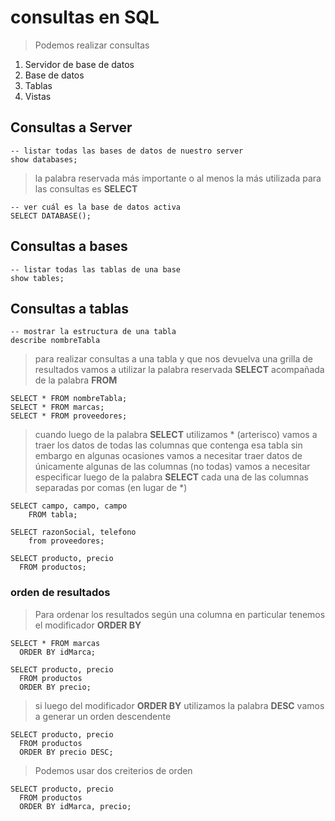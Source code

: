 # consultas en SQL

> Podemos realizar consultas
1. Servidor de base de datos
2. Base de datos
3. Tablas
4. Vistas

## Consultas a Server

    -- listar todas las bases de datos de nuestro server  
    show databases;

> la palabra reservada más importante o al menos la más utilizada para las consultas es **SELECT**

    -- ver cuál es la base de datos activa  
    SELECT DATABASE();  

## Consultas a bases  

    -- listar todas las tablas de una base
    show tables;

## Consultas a tablas

    -- mostrar la estructura de una tabla  
    describe nombreTabla
    
> para realizar consultas a una tabla y que nos devuelva una grilla de resultados 
> vamos a utilizar la palabra reservada **SELECT** acompañada de la palabra **FROM**

    SELECT * FROM nombreTabla;    
    SELECT * FROM marcas;  
    SELECT * FROM proveedores;  

> cuando luego de la palabra **SELECT** utilizamos * (arterisco)
> vamos a traer los datos de todas las columnas que contenga esa tabla
> sin embargo en algunas ocasiones vamos a necesitar traer datos de únicamente algunas de las columnas (no todas)
> vamos a necesitar especificar luego de la palabra **SELECT** cada una de las columnas separadas por comas (en lugar de *)

    SELECT campo, campo, campo  
        FROM tabla;  

    SELECT razonSocial, telefono   
        from proveedores;  

    SELECT producto, precio  
      FROM productos;

### orden de resultados
> Para ordenar los resultados según una columna en particular tenemos el modificador **ORDER BY**

    SELECT * FROM marcas  
      ORDER BY idMarca;  

    SELECT producto, precio  
      FROM productos  
      ORDER BY precio;  

> si luego del modificador **ORDER BY** 
> utilizamos la palabra **DESC** vamos a generar un orden descendente

    SELECT producto, precio  
      FROM productos  
      ORDER BY precio DESC;  

> Podemos usar dos creiterios de orden

    SELECT producto, precio  
      FROM productos  
      ORDER BY idMarca, precio;  
